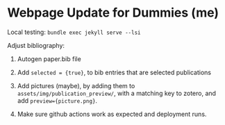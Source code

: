 # Webpage Update for Dummies (me)

Local testing:
```bundle exec jekyll serve --lsi```

Adjust bibliography:
1. Autogen paper.bib file
2. Add `selected = {true}`, to bib entries that are selected publications
3. Add pictures (maybe), by adding them to `assets/img/publication_preview/`, with a matching key to zotero, and add `preview={picture.png}`.

4. Make sure github actions work as expected and deployment runs.
